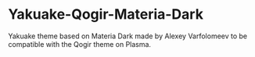 # Yakuake-Qogir-Materia-Dark
Yakuake theme based on Materia Dark made by Alexey Varfolomeev to be compatible with the Qogir theme on Plasma.

